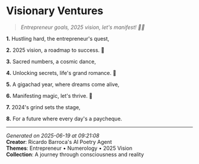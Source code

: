 # Visionary Ventures

> *Entrepreneur goals, 2025 vision, let's manifest! 🤑👀*

**1.** Hustling hard, the entrepreneur's quest,


**2.** 2025 vision, a roadmap to success. 💼


**3.** Sacred numbers, a cosmic dance,


**4.** Unlocking secrets, life's grand romance. 🔢


**5.** A gigachad year, where dreams come alive,


**6.** Manifesting magic, let's thrive. 🔮


**7.** 2024's grind sets the stage,


**8.** For a future where every day's a paycheque.



---

*Generated on 2025-06-19 at 09:21:08*  
**Creator**: Ricardo Barroca's AI Poetry Agent  
**Themes**: Entrepreneur • Numerology • 2025 Vision  
**Collection**: A journey through consciousness and reality